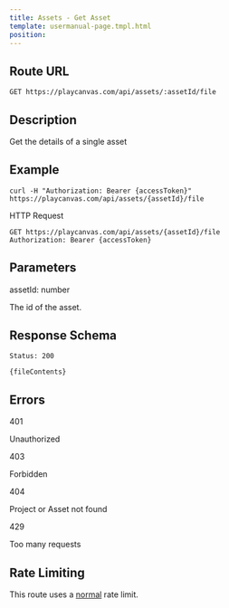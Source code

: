 ```yaml
---
title: Assets - Get Asset
template: usermanual-page.tmpl.html
position:
---
```


## Route URL

```none
GET https://playcanvas.com/api/assets/:assetId/file
```

## Description

Get the details of a single asset

## Example

```none
curl -H "Authorization: Bearer {accessToken}" https://playcanvas.com/api/assets/{assetId}/file
```

HTTP Request
```
GET https://playcanvas.com/api/assets/{assetId}/file
Authorization: Bearer {accessToken}
```

## Parameters

<div class="params">
<div class="parameter"><span class="param">assetId: number</span><p>The id of the asset.</p></div>
</div>

## Response Schema

```none
Status: 200
```

```none
{fileContents}
```

## Errors

<div class="params">
<div class="parameter"><span class="param">401</span><p>Unauthorized</p></div>
<div class="parameter"><span class="param">403</span><p>Forbidden</p></div>
<div class="parameter"><span class="param">404</span><p>Project or Asset not found</p></div>
<div class="parameter"><span class="param">429</span><p>Too many requests</p></div>
</div>

## Rate Limiting

This route uses a [normal][1] rate limit.

[1]: /user-manual/api#rate-limiting
